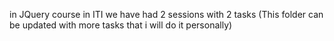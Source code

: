 in JQuery course in ITI we have had 2 sessions with 2 tasks
(This folder can be updated with more tasks that i will do it personally)
